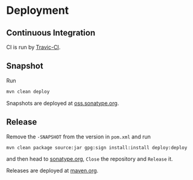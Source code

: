 # Deployment

## Continuous Integration

CI is run by [Travic-CI](https://travis-ci.org/JannikArndt/DataMover).

## Snapshot
Run 

```bash
mvn clean deploy
```

Snapshots are deployed at [oss.sonatype.org](https://oss.sonatype.org/content/repositories/snapshots/de/jannikarndt/datamover_2.12/).


## Release

Remove the `-SNAPSHOT` from the version in `pom.xml` and run

```bash
mvn clean package source:jar gpg:sign install:install deploy:deploy
```

and then head to [sonatype.org](https://oss.sonatype.org/#stagingRepositories), `Close` the repository and `Release` it.

Releases are deployed at [maven.org](https://repo1.maven.org/maven2/de/jannikarndt/datamover_2.12/).
